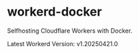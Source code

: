 # workerd-docker 
Selfhosting Cloudflare Workers with Docker.

Latest Workerd Version: v1.20250421.0